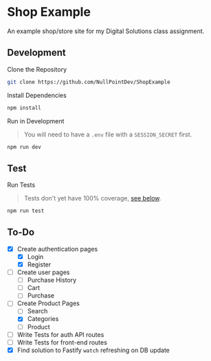 # Shop Example

An example shop/store site for my Digital Solutions class assignment.

## Development

Clone the Repository

```sh
git clone https://github.com/NullPointDev/ShopExample
```

Install Dependencies

```sh
npm install
```

Run in Development

> You will need to have a `.env` file with a `SESSION_SECRET` first.

```sh
npm run dev
```

## Test

Run Tests

> Tests don't yet have 100% coverage, [see below](#to-do).

```sh
npm run test
```

## To-Do

- [x] Create authentication pages
  - [x] Login
  - [x] Register
- [ ] Create user pages
  - [ ] Purchase History
  - [ ] Cart
  - [ ] Purchase
- [ ] Create Product Pages
  - [ ] Search
  - [x] Categories
  - [ ] Product
- [ ] Write Tests for auth API routes
- [ ] Write Tests for front-end routes
- [x] Find solution to Fastify `watch` refreshing on DB update
